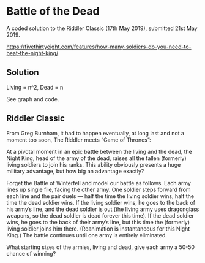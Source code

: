 # Battle of the Dead

A coded solution to the Riddler Classic (17th May 2019), submitted 21st May 2019.

https://fivethirtyeight.com/features/how-many-soldiers-do-you-need-to-beat-the-night-king/


## Solution

Living = n^2, Dead = n

See graph and code.

## Riddler Classic

From Greg Burnham, it had to happen eventually, at long last and not a moment too soon, The Riddler meets “Game of Thrones”:

At a pivotal moment in an epic battle between the living and the dead, the Night King, head of the army of the dead, raises all the fallen (formerly) living soldiers to join his ranks. This ability obviously presents a huge military advantage, but how big an advantage exactly?

Forget the Battle of Winterfell and model our battle as follows. Each army lines up single file, facing the other army. One soldier steps forward from each line and the pair duels — half the time the living soldier wins, half the time the dead soldier wins. If the living soldier wins, he goes to the back of his army’s line, and the dead soldier is out (the living army uses dragonglass weapons, so the dead soldier is dead forever this time). If the dead soldier wins, he goes to the back of their army’s line, but this time the (formerly) living soldier joins him there. (Reanimation is instantaneous for this Night King.) The battle continues until one army is entirely eliminated.

What starting sizes of the armies, living and dead, give each army a 50-50 chance of winning?


